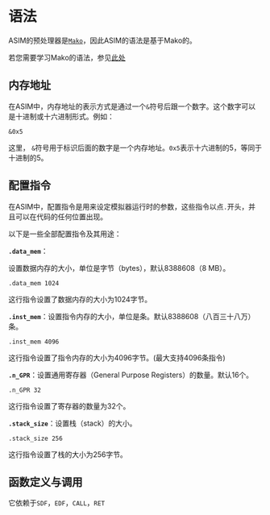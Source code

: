 # 语法

ASIM的预处理器是[`Mako`](https://www.makotemplates.org/)，因此ASIM的语法是基于Mako的。

若您需要学习Mako的语法，参见[此处](https://docs.makotemplates.org/en/latest/syntax.html)

## 内存地址
在ASIM中，内存地址的表示方式是通过一个`&`符号后跟一个数字。这个数字可以是十进制或十六进制形式。例如：

```asim
&0x5
```
这里， `&`符号用于标识后面的数字是一个内存地址。`0x5`表示十六进制的5，等同于十进制的5。

## 配置指令
在ASIM中，配置指令是用来设定模拟器运行时的参数，这些指令以点`.`开头，并且可以在代码的任何位置出现。

以下是一些全部配置指令及其用途：

**`.data_mem`**：

设置数据内存的大小，单位是字节（bytes），默认8388608（8 MB）。

```asim
.data_mem 1024
```

这行指令设置了数据内存的大小为1024字节。

**`.inst_mem`**：设置指令内存的大小，单位是条。默认8388608（八百三十八万）条。
```
.inst_mem 4096
```
这行指令设置了指令内存的大小为4096字节。(最大支持4096条指令)

**`.n_GPR`**：设置通用寄存器（General Purpose Registers）的数量。默认16个。
```
.n_GPR 32
```
这行指令设置了寄存器的数量为32个。

**`.stack_size`**：设置栈（stack）的大小。
```
.stack_size 256
```

这行指令设置了栈的大小为256字节。

## 函数定义与调用

它依赖于`SDF`，`EDF`，`CALL`，`RET`